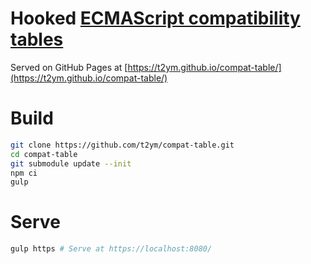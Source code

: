 # Hooked [ECMAScript compatibility tables](http://kangax.github.io/compat-table/es6/)

Served on GitHub Pages at [https://t2ym.github.io/compat-table/](https://t2ym.github.io/compat-table/)

# Build

```sh
git clone https://github.com/t2ym/compat-table.git
cd compat-table
git submodule update --init
npm ci
gulp
```

# Serve

```sh
gulp https # Serve at https://localhost:8080/
```
